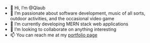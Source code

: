 - 👋 Hi, I’m @Qlaub
- 👀 I’m passionate about software development, music of all sorts, outdoor activities, and the occasional video game
- 🌱 I’m currently developing MERN stack web applications
- 💞️ I’m looking to collaborate on anything interesting
- 📫 You can reach me at my [portfolio page](https://qlaub.github.io/portfolio-react/)
